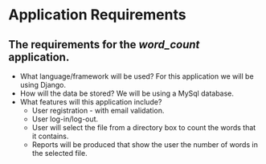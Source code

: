 # Application Requirements

## The requirements for the *word_count* application.
* What language/framework will be used? For this application we will be using Django.
* How will the data be stored? We will be using a MySql database.
* What features will this application include?
    * User registration - with email validation.
    * User log-in/log-out.
    * User will select the file from a directory box to count the words that it contains.
    * Reports will be produced that show the user the number of words in the selected file.
